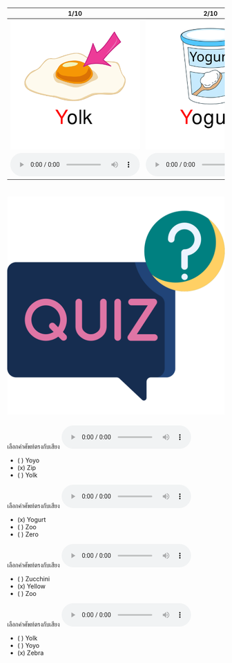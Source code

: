 <div class="carrousel">


|1/10|2/10|3/10|4/10|5/10|6/10|7/10|8/10|9/10|10/10|
| :----: | :----: | :----: | :----: | :----: | :----: | :----: | :----: | :----: | :----: |
|![](/media/img/Y-Z__Yolk.svg)|![](/media/img/Y-Z__Yogurt.svg)|![](/media/img/Y-Z__Yellow.svg)|![](/media/img/Y-Z__Yoyo.svg)|![](/media/img/Y-Z__Zip.svg)|![](/media/img/Y-Z__Yacht.svg)|![](/media/img/Y-Z__Zoo.svg)|![](/media/img/Y-Z__Zebra.svg)|![](/media/img/Y-Z__Zero.svg)|![](/media/img/Y-Z__Zucchini.svg)|
|![](/media/audio/Yolk.mp3)|![](/media/audio/Yogurt.mp3)|![](/media/audio/Yellow.mp3)|![](/media/audio/Yoyo.mp3)|![](/media/audio/Zip.mp3)|![](/media/audio/Yacht.mp3)|![](/media/audio/Zoo.mp3)|![](/media/audio/Zebra.mp3)|![](/media/audio/Zero.mp3)|![](/media/audio/Zucchini.mp3)|

</div>



# ![icon](/media/icons/quiz.svg) 


เลือกคำศัพท์ตรงกับเสียง ![](/media/audio/Zip.mp3) 
 - ( ) Yoyo
 - (x) Zip
 - ( ) Yolk


เลือกคำศัพท์ตรงกับเสียง ![](/media/audio/Yogurt.mp3) 
 - (x) Yogurt
 - ( ) Zoo
 - ( ) Zero


เลือกคำศัพท์ตรงกับเสียง ![](/media/audio/Yellow.mp3) 
 - ( ) Zucchini
 - (x) Yellow
 - ( ) Zoo


เลือกคำศัพท์ตรงกับเสียง ![](/media/audio/Zebra.mp3) 
 - ( ) Yolk
 - ( ) Yoyo
 - (x) Zebra

